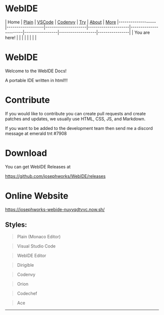 # WebIDE

| Home | [Plain](PLAIN.md) | [VSCode](VSCODE.md) | [Codenvy](CODENVY.md) | [Try](../../index.html) | [About](ABOUT.md) | [More](MORE.md)
|-------------------|-------------------|---------------------|---------------------|-----------------------|-----------------|-------------------|----------------|
| You are here!     |                   |                     |                     |                       |                 |                   |                |

# WebIDE

Welcome to the WebIDE Docs!

A portable IDE written in html!!!

# Contribute

If you would like to contribute you can create pull requests and create patches and updates, we usually use HTML, CSS, JS, and Markdown.

If you want to be added to the development team then send me a discord message at 
emerald tnt #7908

# Download

You can get WebIDE Releases at 

https://github.com/josephworks/WebIDE/releases

# Online Website

https://josephworks-webide-nuyvqdtvvc.now.sh/

Styles:
---

> Plain (Monaco Editor)

> Visual Studio Code

> WebIDE Editor

> Dirigible

> Codenvy

> Orion

> Codechef

> Ace

---
